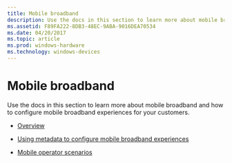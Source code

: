 ```yaml
---
title: Mobile broadband
description: Use the docs in this section to learn more about mobile broadband and how to configure mobile broadband experiences for your customers.
ms.assetid: F89FA222-8DB3-48EC-9ABA-9016DEA70534
ms.date: 04/20/2017
ms.topic: article
ms.prod: windows-hardware
ms.technology: windows-devices
---
```


# Mobile broadband


Use the docs in this section to learn more about mobile broadband and how to configure mobile broadband experiences for your customers.

-   [Overview](overview-b-mb.md)

-   [Using metadata to configure mobile broadband experiences](using-metadata-to-configure-mobile-broadband-experiences.md)

-   [Mobile operator scenarios](mobile-operator-scenarios-b-mb.md)

 

 





